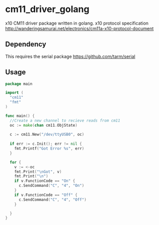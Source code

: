 # cm11_driver_golang
x10 CM11 driver package written in golang.
x10 protocol specification http://wanderingsamurai.net/electronics/cm11a-x10-protocol-document

## Dependency
This requires the serial package https://github.com/tarm/serial

## Usage 
```go
package main

import (
  "cm11"
  "fmt"
)

func main() {
  //Create a new channel to recieve reads from cm11
  oc := make(chan cm11.ObjState)
  
  c := cm11.New("/dev/ttyUSB0", oc)
  
  if err := c.Init(); err != nil {
    fmt.Printf("Got Error %s", err)
  }

  for {
    v := <-oc
    fmt.Print("\nGot", v)
    fmt.Print("\n")
    if v.FunctionCode == "On" {
      c.SendCommand("C", "4", "On")
    }
    if v.FunctionCode == "Off" {
      c.SendCommand("C", "4", "Off")
    }

  }
}
```
